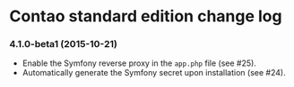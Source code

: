 # Contao standard edition change log

### 4.1.0-beta1 (2015-10-21)

 * Enable the Symfony reverse proxy in the `app.php` file (see #25).
 * Automatically generate the Symfony secret upon installation (see #24).

